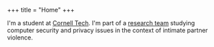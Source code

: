 +++
title = "Home"
+++
<!-- <img src="/img/self.jpg" alt="photo of sam havron" style="max-width:200px; margin: auto;"> -->

I'm a student at [Cornell Tech](https://tech.cornell.edu). I'm part of a [research team](https://www.ipvtechresearch.org/) studying computer security and privacy issues in the context of intimate partner violence.
